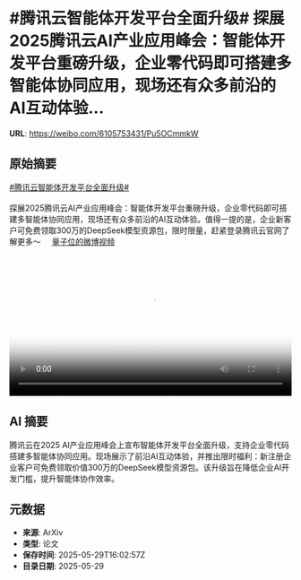 # #腾讯云智能体开发平台全面升级# 探展2025腾讯云AI产业应用峰会：智能体开发平台重磅升级，企业零代码即可搭建多智能体协同应用，现场还有众多前沿的AI互动体验...

**URL**: https://weibo.com/6105753431/Pu5OCmmkW

## 原始摘要

<a href="https://m.weibo.cn/search?containerid=231522type%3D1%26t%3D10%26q%3D%23%E8%85%BE%E8%AE%AF%E4%BA%91%E6%99%BA%E8%83%BD%E4%BD%93%E5%BC%80%E5%8F%91%E5%B9%B3%E5%8F%B0%E5%85%A8%E9%9D%A2%E5%8D%87%E7%BA%A7%23&amp;extparam=%23%E8%85%BE%E8%AE%AF%E4%BA%91%E6%99%BA%E8%83%BD%E4%BD%93%E5%BC%80%E5%8F%91%E5%B9%B3%E5%8F%B0%E5%85%A8%E9%9D%A2%E5%8D%87%E7%BA%A7%23" data-hide=""><span class="surl-text">#腾讯云智能体开发平台全面升级#</span></a> <br><br>探展2025腾讯云AI产业应用峰会：智能体开发平台重磅升级，企业零代码即可搭建多智能体协同应用，现场还有众多前沿的AI互动体验。值得一提的是，企业新客户可免费领取300万的DeepSeek模型资源包，限时限量，赶紧登录腾讯云官网了解更多～ <a href="https://video.weibo.com/show?fid=1034:5171702770892820" data-hide=""><span class="url-icon"><img style="width: 1rem;height: 1rem" src="https://h5.sinaimg.cn/upload/2015/09/25/3/timeline_card_small_video_default.png" referrerpolicy="no-referrer"></span><span class="surl-text">量子位的微博视频</span></a> <br clear="both"><div style="clear: both"></div><video controls="controls" poster="https://tvax4.sinaimg.cn/orj480/006Fd7o3ly1i1wj09cxrxj30u01hcwgy.jpg" style="width: 100%"><source src="https://f.video.weibocdn.com/o0/USqPEtQelx08oCZd0GhG010412010xNd0E010.mp4?label=mp4_720p&amp;template=720x1280.24.0&amp;ori=0&amp;ps=1CwnkDw1GXwCQx&amp;Expires=1748538119&amp;ssig=trZOMVCEh%2F&amp;KID=unistore,video"><source src="https://f.video.weibocdn.com/o0/cOaV0hAHlx08oCZbZrC001041200BvS20E010.mp4?label=mp4_hd&amp;template=540x960.24.0&amp;ori=0&amp;ps=1CwnkDw1GXwCQx&amp;Expires=1748538119&amp;ssig=uCKWimqwt8&amp;KID=unistore,video"><source src="https://f.video.weibocdn.com/o0/c0Ngb6Rwlx08oCZcr2rS01041200kweg0E010.mp4?label=mp4_ld&amp;template=360x640.24.0&amp;ori=0&amp;ps=1CwnkDw1GXwCQx&amp;Expires=1748538119&amp;ssig=90JEzDF7um&amp;KID=unistore,video"><p>视频无法显示，请前往<a href="https://video.weibo.com/show?fid=1034%3A5171702770892820" target="_blank" rel="noopener noreferrer">微博视频</a>观看。</p></video>

## AI 摘要

腾讯云在2025 AI产业应用峰会上宣布智能体开发平台全面升级，支持企业零代码搭建多智能体协同应用。现场展示了前沿AI互动体验，并推出限时福利：新注册企业客户可免费领取价值300万的DeepSeek模型资源包。该升级旨在降低企业AI开发门槛，提升智能体协作效率。

## 元数据

- **来源**: ArXiv
- **类型**: 论文
- **保存时间**: 2025-05-29T16:02:57Z
- **目录日期**: 2025-05-29
